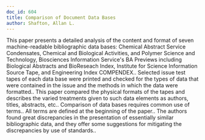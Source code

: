 ```yaml
---
doc_id: 604
title: Comparison of Document Data Bases
author: Shafton, Allan L.
---
```


This paper presents a detailed analysis of the content and format of seven
machine-readable bibliographic data bases: Chemical Abstract Service 
Condensates, Chemical and Biological Activities, and Polymer Science and
Technology, Biosciences Information Service's BA Previews including Biological
Abstracts and BioReseach Index, Institute for Science Information Source Tape, 
and Engineering Index COMPENDEX..
   Selected issue test tapes of each data base were printed and checked for the
types of data that were contained in the issue and the methods in which the 
data were formatted.. This paper compared the physical formats of the tapes and
describes the varied treatments given to such data elements as authors, titles, 
abstracts, etc.. Comparison of data bases requires common use of terms.. All
terms are defined at the beginning of the paper..
   The authors found great discrepancies in the presentation of essentially 
similar bibliographic data, and they offer some suggestions for mitigating the 
discrepancies by use of standards..